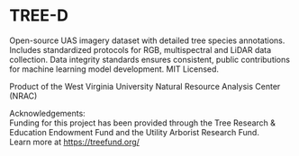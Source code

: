 # TREE-D
Open-source UAS imagery dataset with detailed tree species annotations. Includes standardized protocols for RGB, multispectral and LiDAR data collection. Data integrity standards ensures consistent, public contributions for machine learning model development. MIT Licensed.

Product of the West Virginia University Natural Resource Analysis Center (NRAC)

Acknowledgements:<br>
Funding for this project has been provided through the Tree Research & Education Endowment Fund and the Utility Arborist Research Fund.<br>
Learn more at https://treefund.org/
